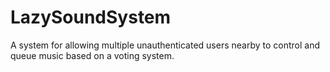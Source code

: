 # LazySoundSystem
A system for allowing multiple unauthenticated users nearby to control and queue music based on a voting system.
